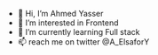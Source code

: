 - 👋 Hi, I’m Ahmed Yasser
- 👀 I’m interested in Frontend 
- 🌱 I’m currently learning Full stack
- 📫 reach me on twitter @A_ElsaforY

<!---
Elsafory/Elsafory is a ✨ special ✨ repository because its `README.md` (this file) appears on your GitHub profile.
You can click the Preview link to take a look at your changes.
--->
